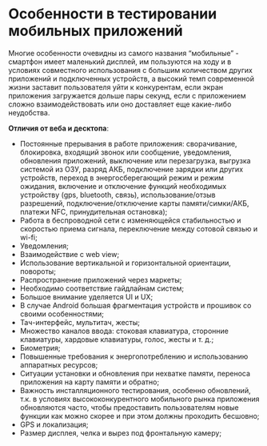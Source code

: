 # Особенности в тестировании мобильных приложений

Многие особенности очевидны из самого названия “мобильные” - смартфон имеет маленький дисплей, им пользуются на ходу и в условиях совместного использования с большим количеством других приложений и подключенных устройств, а высокий темп современной жизни заставит пользователя уйти к конкурентам, если экран приложения загружается дольше пары секунд, если с приложением сложно взаимодействовать или оно доставляет еще какие-либо неудобства.

**Отличия от веба и десктопа**:

* Постоянные прерывания в работе приложения: сворачивание, блокировка, входящий звонок или сообщение, уведомления, обновления приложений, выключение или перезагрузка, выгрузка системой из ОЗУ, разряд АКБ, подключение зарядки или других устройств, переход в энергосберегающий режим и режим ожидания, включение и отключение функций необходимых устройству (gps, bluetooth, связь), использование/отзыв разрешений, подключение/отключение карты памяти/симки/АКБ, платежи NFC, принудительная остановка);
* Работа в беспроводной сети с изменяющейся стабильностью и скоростью приема сигнала, переключение между сотовой связью и wi-fi;
* Уведомления;
* Взаимодействие с web view;
* Использование вертикальной и горизонтальной ориентации, повороты;
* Распространение приложений через маркеты;
* Необходимо соответствие гайдлайнам систем;
* Большое внимание уделяется UI и UX;
* В случае Android большая фрагментация устройств и прошивок со своими особенностями;
* Тач-интерфейс, мультитач, жесты;
* Множество каналов ввода: стоковая клавиатура, сторонние клавиатуры, хардовые клавиатуры, голос, жесты и т. д.;
* Биометрия;
* Повышенные требования к энергопотреблению и использованию аппаратных ресурсов;
* Ситуации установки и обновления при нехватке памяти, переноса приложения на карту памяти и обратно;
* Важность инсталляционного тестирования, особенно обновлений, т.к. в условиях высококонкурентного мобильного рынка приложения обновляются часто, чтобы предоставить пользователям новые функции как можно скорее и при этом должны проходить бесшовно;
* GPS и локализация;
* Размер дисплея, челка и вырез под фронтальную камеру;

